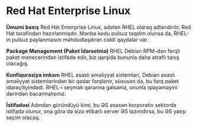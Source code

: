 # Red Hat Enterprise Linux

**Ümumi baxış**
Red Hat Enterprise Linux, adətən RHEL olaraq adlandırılır, Red Hat tərəfindən hazırlanmışdır. Mənbə kodu pulsuz təqdim olunsa da, RHEL-in pulsuz paylanmasını məhdudlaşdıran ciddi qaydalar var.

**Package Management (Paket İdarəetmə)**
RHEL Debian RPM-dən fərqli paket menecerindən istifadə edir, biz qarşida bununla daha ətraflı tanış olacağıq.

**Konfiqurasiya imkanı**
RHEL əsaslı əməliyyat sistemləri, Debian əsaslı əməliyyat sistemlərindən bir qədər fərqlənir, xüsusən də, bu fərq paket idarəçiliyindədi. RHEL-i seçmək qərarına gəlsəniz, onunla işləyəməyini dərindən bacarmalısınız.

**İstifadəsi**
Adından göründüyü kimi, bu ƏS əsasən korporativ sektorda istifadə olunur, ona görə də sizə etibarlı server ƏS lazımdırsa, bu ƏS yaxşı seçim olacaq.
